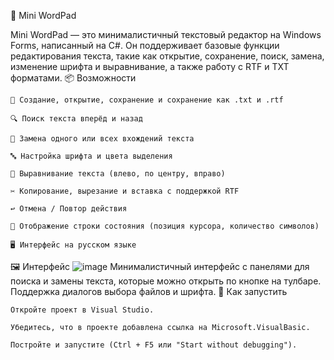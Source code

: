 📝 Mini WordPad

Mini WordPad — это минималистичный текстовый редактор на Windows Forms, написанный на C#. Он поддерживает базовые функции редактирования текста, такие как открытие, сохранение, поиск, замена, изменение шрифта и выравнивание, а также работу с RTF и TXT форматами.
📦 Возможности

    📄 Создание, открытие, сохранение и сохранение как .txt и .rtf

    🔍 Поиск текста вперёд и назад

    🔁 Замена одного или всех вхождений текста

    🔤 Настройка шрифта и цвета выделения

    📐 Выравнивание текста (влево, по центру, вправо)

    ✂️ Копирование, вырезание и вставка с поддержкой RTF

    ↩️ Отмена / Повтор действия

    💬 Отображение строки состояния (позиция курсора, количество символов)

    🖥️ Интерфейс на русском языке

🖼️ Интерфейс
![image](https://github.com/user-attachments/assets/e3032576-4416-4561-8a4f-2ad439cbe193)
Минималистичный интерфейс с панелями для поиска и замены текста, которые можно открыть по кнопке на тулбаре. Поддержка диалогов выбора файлов и шрифта.
🚀 Как запустить

    Откройте проект в Visual Studio.

    Убедитесь, что в проекте добавлена ссылка на Microsoft.VisualBasic.

    Постройте и запустите (Ctrl + F5 или "Start without debugging").

